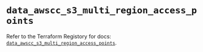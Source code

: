 # `data_awscc_s3_multi_region_access_points`

Refer to the Terraform Registory for docs: [`data_awscc_s3_multi_region_access_points`](https://registry.terraform.io/providers/hashicorp/awscc/0.70.0/docs/data-sources/s3_multi_region_access_points).
